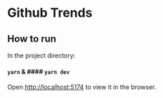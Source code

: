 # Github Trends

## How to run

In the project directory:

#### `yarn` & #### `yarn dev`

Open [http://localhost:5174](http://localhost:5174/) to view it in the browser.
